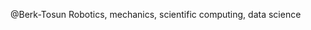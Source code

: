 @Berk-Tosun
Robotics, mechanics, scientific computing, data science

<!---
Berk-Tosun/Berk-Tosun is a ✨ special ✨ repository because its `README.md` (this file) appears on your GitHub profile.
You can click the Preview link to take a look at your changes.
--->
